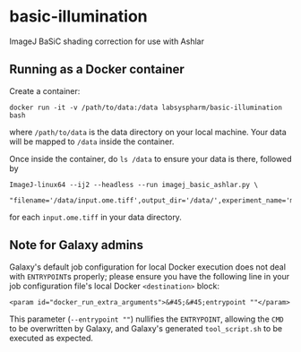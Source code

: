 # basic-illumination
ImageJ BaSiC shading correction for use with Ashlar

## Running as a Docker container

Create a container:
```
docker run -it -v /path/to/data:/data labsyspharm/basic-illumination bash
```
where `/path/to/data` is the data directory on your local machine. Your data will be mapped to `/data` inside the container.

Once inside the container, do `ls /data` to ensure your data is there, followed by
```
ImageJ-linux64 --ij2 --headless --run imagej_basic_ashlar.py \
  "filename='/data/input.ome.tiff',output_dir='/data/',experiment_name='my_experiment'"
```
for each `input.ome.tiff` in your data directory.

## Note for Galaxy admins
Galaxy's default job configuration for local Docker execution does not deal with `ENTRYPOINT`s properly; please ensure you have the following line in your job configuration file's local Docker `<destination>` block:
```
<param id="docker_run_extra_arguments">&#45;&#45;entrypoint ""</param>
```

This parameter (`--entrypoint ""`) nullifies the `ENTRYPOINT`, allowing the `CMD` to be overwritten by Galaxy, and Galaxy's generated `tool_script.sh` to be executed as expected.